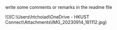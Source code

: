 write some comments or remarks in the readme file

![](C:\Users\htchoiad\OneDrive - HKUST Connect\Attachments\IMG_20230914_181112.jpg)


